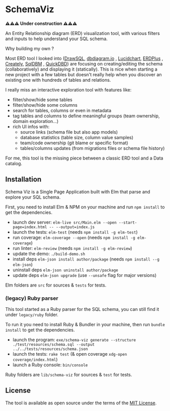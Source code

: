 # SchemaViz

**⚠️⚠️⚠️ Under construction ⚠️⚠️⚠️**

An Entity Relationship diagram (ERD) visualization tool, with various filters and inputs to help understand your SQL
schema.

Why building my own ?

Most ERD tool I looked into ([DrawSQL](https://drawsql.app), [dbdiagram.io](https://dbdiagram.io)
, [Lucidchart](https://www.lucidchart.com/pages/examples/er-diagram-tool), [ERDPlus](https://erdplus.com)
, [Creately](https://creately.com/lp/er-diagram-tool-online), [SqlDBM](https://sqldbm.com)
, [QuickDBD](https://www.quickdatabasediagrams.com)) are focusing on creating/editing the schema (collaboratively) and
displaying it (statically). This is nice when starting a new project with a few tables but doesn't really help when you
discover an existing one with hundreds of tables and relations.

I really miss an interactive exploration tool with features like:

- filter/show/hide some tables
- filter/show/hide some columns
- search for tables, columns or even in metadata
- tag tables and columns to define meaningful groups (team ownership, domain exploration...)
- rich UI infos with:
    - source links (schema file but also app models)
    - database statistics (table size, column value samples)
    - team/code ownership (git blame or specific format)
    - tables/columns updates (from migrations files or schema file history)

For me, this tool is the missing piece between a classic ERD tool and a Data catalog.

## Installation

Schema Viz is a Single Page Application built with Elm that parse and explore your SQL schema.

First, you need to install Elm & NPM on your machine and run `npm install` to get the dependencies.

- launch dev server: `elm-live src/Main.elm --open --start-page=index.html -- --output=index.js`
- launch the tests: `elm-test` (needs `npm install -g elm-test`)
- run coverage: `elm-coverage --open` (needs `npm install -g elm-coverage`)
- run linter: `elm-review` (needs `npm install -g elm-review`)
- update the demo: `./build-demo.sh`
- install deps `elm-json install author/package` (needs `npm install --g elm-json`)
- uninstall deps `elm-json uninstall author/package`
- update deps `elm-json upgrade` (use `--unsafe` flag for major versions)

Elm folders are `src` for sources & `tests` for tests.

### (legacy) Ruby parser

This tool started as a Ruby parser for the SQL schema, you can still find it under `legacy/ruby` folder.

To run it you need to install Ruby & Bundler in your machine, then run `bundle install` to get the dependencies.

- launch the
  program: `exe/schema-viz generate --structure ./test/resources/schema.sql --output ../../tests/resources/schema.json`
- launch the tests: `rake test` (& open coverage `xdg-open coverage/index.html`)
- launch a Ruby console: `bin/console`

Ruby folders are `lib/schema-viz` for sources & `test` for tests.

## License

The tool is available as open source under the terms of the [MIT License](https://opensource.org/licenses/MIT).
